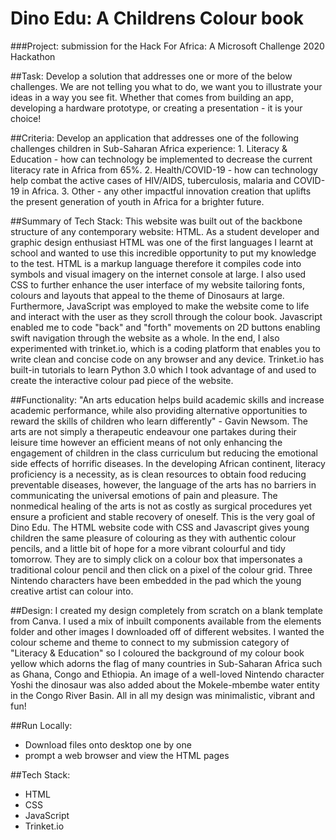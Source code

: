 # Dino Edu: A Childrens Colour book

###Project: submission for the Hack For Africa: A Microsoft Challenge 2020 Hackathon 

##Task:
Develop a solution that addresses one or more of the below challenges. We are not telling you what to do, we want you to illustrate your ideas in a way you see fit. Whether that comes from building an app, developing a hardware prototype, or creating a presentation - it is your choice!

##Criteria:
Develop an application that addresses one of the following challenges children in Sub-Saharan Africa experience: 
      1. Literacy & Education - how can technology be implemented to decrease the current literacy rate in Africa from 65%.
      2. Health/COVID-19 - how can technology help combat the active cases of HIV/AIDS, tuberculosis, malaria and COVID-19 in Africa. 
      3. Other - any other impactful innovation creation that uplifts the present generation of youth in Africa for a brighter future. 
 
##Summary of Tech Stack:
This website was built out of the backbone structure of any contemporary website: HTML. As a student developer and graphic design enthusiast HTML was one of the first languages I learnt at school and wanted to use this incredible opportunity to put my knowledge to the test. HTML is a markup language therefore it compiles code into symbols and visual imagery on the internet console at large. I also used CSS to further enhance the user interface of my website tailoring fonts, colours and layouts that appeal to the theme of Dinosaurs at large. Furthermore, JavaScript was employed to make the website come to life and interact with the user as they scroll through the colour book. Javascript enabled me to code "back" and "forth" movements on 2D buttons enabling swift navigation through the website as a whole. In the end, I also experimented with trinket.io, which is a coding platform that enables you to write clean and concise code on any browser and any device. Trinket.io has built-in tutorials to learn Python 3.0 which I took advantage of and used to create the interactive colour pad piece of the website. 

##Functionality:
"An arts education helps build academic skills and increase academic performance, while also providing alternative opportunities to reward the skills of children who learn differently" - Gavin Newsom. The arts are not simply a therapeutic endeavour one partakes during their leisure time however an efficient means of not only enhancing the engagement of children in the class curriculum but reducing the emotional side effects of horrific diseases. In the developing African continent, literacy proficiency is a necessity, as is clean resources to obtain food reducing preventable diseases, however, the language of the arts has no barriers in communicating the universal emotions of pain and pleasure. The nonmedical healing of the arts is not as costly as surgical procedures yet ensure a proficient and stable recovery of oneself. This is the very goal of Dino Edu. The HTML website code with CSS and Javascript gives young children the same pleasure of colouring as they with authentic colour pencils, and a little bit of hope for a more vibrant colourful and tidy tomorrow. They are to simply click on a colour box that impersonates a traditional colour pencil and then click on a pixel of the colour grid. Three Nintendo characters have been embedded in the pad which the young creative artist can colour into. 

##Design:
I created my design completely from scratch on a blank template from Canva. I used a mix of inbuilt components available from the elements folder and other images I downloaded off of different websites. I wanted the colour scheme and theme to connect to my submission category of "Literacy & Education" so I coloured the background of my colour book yellow which adorns the flag of many countries in Sub-Saharan Africa such as Ghana, Congo and Ethiopia. An image of a well-loved Nintendo character Yoshi the dinosaur was also added about the Mokele-mbembe water entity in the Congo River Basin. All in all my design was minimalistic, vibrant and fun!

##Run Locally:
- Download files onto desktop one by one
- prompt a web browser and view the HTML pages

##Tech Stack:
- HTML
- CSS
- JavaScript
- Trinket.io
